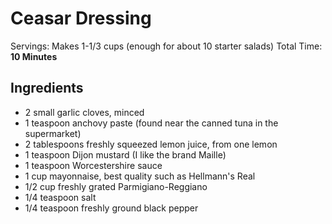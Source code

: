 # Ceasar Dressing

Servings: Makes 1-1/3 cups (enough for about 10 starter salads)
Total Time: **10 Minutes**

## Ingredients
* 2 small garlic cloves, minced
* 1 teaspoon anchovy paste (found near the canned tuna in the supermarket)
* 2 tablespoons freshly squeezed lemon juice, from one lemon
* 1 teaspoon Dijon mustard (I like the brand Maille)
* 1 teaspoon Worcestershire sauce
* 1 cup mayonnaise, best quality such as Hellmann's Real
* 1/2 cup freshly grated Parmigiano-Reggiano
* 1/4 teaspoon salt
* 1/4 teaspoon freshly ground black pepper
